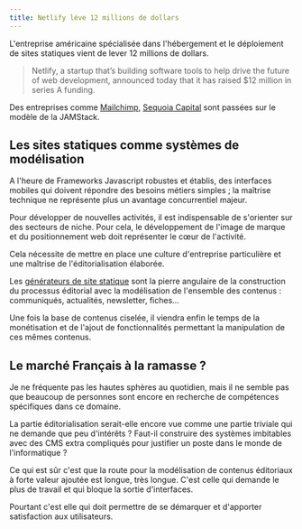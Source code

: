 ```yaml
---
title: Netlify lève 12 millions de dollars
---
```


L'entreprise américaine spécialisée dans l'hébergement et le déploiement de sites statiques vient de lever 12 millions de dollars.

> Netlify, a startup that’s building software tools to help drive the future of web development, announced today that it has raised $12 million in series A funding. 

Des entreprises comme [Mailchimp](https://mailchimp.com/), [Sequoia Capital](https://www.sequoiacap.com/) sont passées sur le modèle de la JAMStack.

## Les sites statiques comme systèmes de modélisation

A l'heure de Frameworks Javascript robustes et établis, des interfaces mobiles qui doivent répondre des besoins métiers simples ; la maîtrise technique ne représente plus un avantage concurrentiel majeur.

Pour développer de nouvelles activités, il est indispensable de s'orienter sur des secteurs de niche. Pour cela, le développement de l'image de marque et du positionnement web doit représenter le cœur de l'activité.

Cela nécessite de mettre en place une culture d'entreprise particulière et une maîtrise de l'éditorialisation élaborée.

Les [générateurs de site statique](/generateur-site-statique/) sont la pierre angulaire de la construction du processus éditorial avec la modélisation de l'ensemble des contenus : communiqués, actualités, newsletter, fiches…

Une fois la base de contenus ciselée, il viendra enfin le temps de la monétisation et de l'ajout de fonctionnalités permettant la manipulation de ces mêmes contenus.

## Le marché Français à la ramasse ?

Je ne fréquente pas les hautes sphères au quotidien, mais il ne semble pas que beaucoup de personnes sont encore en recherche de compétences spécifiques dans ce domaine.

La partie éditorialisation serait-elle encore vue comme une partie triviale qui ne demande que peu d'intérêts ? Faut-il construire des systèmes imbitables avec des CMS extra compliqués pour justifier un poste dans le monde de l'informatique ?

Ce qui est sûr c'est que la route pour la modélisation de contenus éditoriaux à forte valeur ajoutée est longue, très longue. C'est celle qui demande le plus de travail et qui bloque la sortie d'interfaces.

Pourtant c'est elle qui doit permettre de se démarquer et d'apporter satisfaction aux utilisateurs.








 